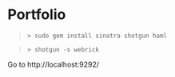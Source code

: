 Portfolio
=========

>     > sudo gem install sinatra shotgun haml

>     > shotgun -s webrick

Go to http://localhost:9292/
